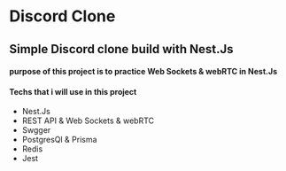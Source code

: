 # Discord Clone

## Simple Discord clone build with Nest.Js

#### purpose of this project is to practice Web Sockets & webRTC in Nest.Js 

#### Techs that i will use in this project

* Nest.Js
* REST API & Web Sockets & webRTC 
* Swgger 
* PostgresQl & Prisma 
* Redis
* Jest 